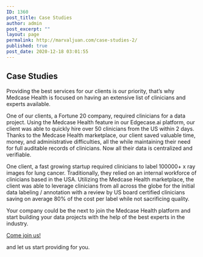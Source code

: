 ```yaml
---
ID: 1360
post_title: Case Studies
author: admin
post_excerpt: ""
layout: page
permalink: http://marvaljuan.com/case-studies-2/
published: true
post_date: 2020-12-18 03:01:55
---
```

<h2>Case Studies</h2>		
		<p>Providing the best services for our clients is our priority, that’s why Medcase Health is focused on having an extensive list of clinicians and experts available.</p><p>One of our clients, a Fortune 20 company, required clinicians for a data project. Using the Medcase Health feature in our Edgecase.ai platform, our client was able to quickly hire over 50 clinicians from the US within 2 days.<br />Thanks to the Medcase Health marketplace, our client saved valuable time, money, and administrative difficulties, all the while maintaining their need for full auditable records of clinicians. Now all their data is centralized and verifiable.</p><p>One client, a fast growing startup required clinicians to label 100000+ x ray images for lung cancer. Traditionally, they relied on an internal workforce of clinicians based in the USA. Utilizing the Medcase Health marketplace, the client was able to leverage clinicians from all across the globe for the initial data labeling / annotation with a review by US board certified clinicians saving on average 80% of the cost per label while not sacrificing quality.</p><p>Your company could be the next to join the Medcase Health platform and start building your data projects with the help of the best experts in the industry.</p>		
			<a href="http://34.201.241.169/wp-login.php?action=register" role="button">
						Come join us!
					</a>
		<p>and let us start providing for you.</p>